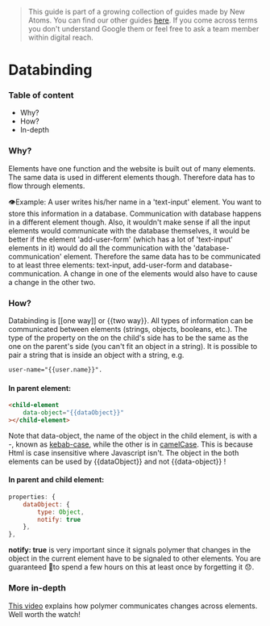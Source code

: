 > This guide is part of a growing collection of guides made by New Atoms. You can find our other guides [here](https://github.com/newatoms/newatoms/tree/ready/internal/guides). If you come across terms you don't understand Google them or feel free to ask a team member within digital reach.

# Databinding

### Table of content
- Why?
- How?
- In-depth

### Why?

Elements have one function and the website is built out of many elements. The same data is used in different elements though. Therefore data has to flow through elements.

👁Example: A user writes his/her name in a 'text-input' element. You want to store this information in a database. Communication with database happens in a different element though. Also, it wouldn't make sense if all the input elements would communicate with the database themselves, it would be better if the element 'add-user-form' (which has a lot of 'text-input' elements in it) would do all the communication with the 'database-communication' element. Therefore the same data has to be communicated to at least three elements: text-input, add-user-form and database-communication. A change in one of the elements would also have to cause a change in the other two.

### How?

Databinding is [[one way]] or {{two way}}. All types of information can be communicated between elements (strings, objects, booleans, etc.). The type of the property on the on the child's side has to be the same as the one on the parent's side (you can't fit an object in a string). It is possible to pair a string that is inside an object with a string, e.g.
``` html
user-name="{{user.name}}".
```

#### In parent element:
``` Html
<child-element
    data-object="{{dataObject}}"
></child-element>
```

Note that data-object, the name of the object in the child element, is with a -, known as [kebab-case](https://en.wikipedia.org/wiki/Letter_case#Special_case_styles), while the other is in [camelCase](https://en.wikipedia.org/wiki/CamelCase).
This is because Html is case insensitive where Javascript isn't. The object in the both elements can be used by {{dataObject}} and not {{data-object}} !

#### In parent and child element:

``` javascript
properties: {
    dataObject: {
        type: Object,
        notify: true  
    },
},
```
**notify: true** is very important since it signals polymer that changes in the object in the current element have to be signaled to other elements. You are guaranteed 🔮to spend a few hours on this at least once by forgetting it 😞.

### More in-depth
[This video](https://www.youtube.com/watch?v=1sx6YNn58OQ) explains how polymer communicates changes across elements. Well worth the watch!
